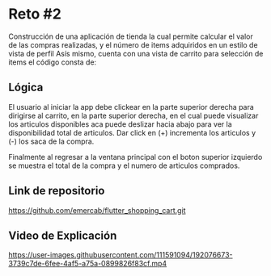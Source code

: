 # Reto #2

Construcción de una aplicación de tienda la cual permite calcular el valor de las
compras realizadas, y el número de items adquiridos en un estilo de vista de perfil
Asís mismo, cuenta con una vista de carrito para selección de items
el código consta de:

## Lógica

El usuario al iniciar la app debe clickear en la parte superior derecha para dirigirse al carrito,
en la parte superior derecha, en el cual puede visualizar los articulos disponibles aca puede deslizar hacia abajo para ver
la disponibilidad total de articulos. Dar click en (+) incrementa los articulos y (-) los saca de la compra.

Finalmente al regresar a la ventana principal con el boton superior izquierdo se muestra el total de la compra
y el numero de articulos comprados.

## Link de repositorio

https://github.com/emercab/flutter_shopping_cart.git


## Video de Explicación

https://user-images.githubusercontent.com/111591094/192076673-3739c7de-6fee-4af5-a75a-0899826f83cf.mp4
